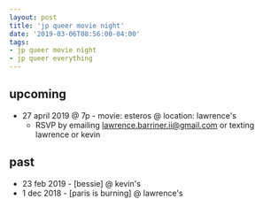 ```yaml
---
layout: post
title: 'jp queer movie night'
date: '2019-03-06T08:56:00-04:00'
tags:
- jp queer movie night
- jp queer everything
--- 
```


## upcoming
* 27 april 2019 @ 7p - movie: esteros @ location: lawrence's
    - RSVP by emailing lawrence.barriner.ii@gmail.com or texting lawrence or kevin

## past 

* 23 feb 2019 - [bessie] @ kevin's
* 1 dec 2018 - [paris is burning] @ lawrence's

<!-- hyperlink bank -->


<!-- &#042; = asterisk -->
<!-- &#039; = single quote '-->

